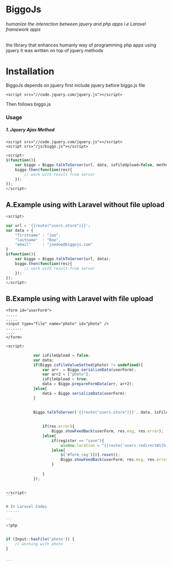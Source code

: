 # BiggoJs 

###### humanize the interaction between jquery and php apps i.e Laravel framework apps 

the library that enhances humanly way  of programming php apps using jquery
it was written on top of jquery methods

# Installation 

<p>BiggoJs depends on jquery first include jquery before biggo.js file</p>

`<script src="//code.jquery.com/jquery.js"></script>`

<p>Then follows biggo.js </p>




### Usage
##### 1. Jquery Ajax Method
```
<script src="//code.jquery.com/jquery.js"></script>
<script src="/js/biggo.js"></script>

```

```javascript
<script>
$(function(){
    var biggo = Biggo.talkToServer(url, data, isFileUpload=false, method='post', dataType='text', el=null,type='post');
    biggo.then(function(res){
        // work with result from server
    });
});
</script>

```

A.Example using with Laravel without file upload
------

```javascript
<script>

var url = '{{route("users.store")}}';
var data = {
    "firstname" : "Joe",
    "lastname"  : "Doe",
    "email"     : "joedoe@biggojs.com"
}
$(function(){
    var biggo = Biggo.talkToServer(url, data);
    biggo.then(function(res){
        // work with result from server
    });
});
</script>
```

B.Example using with Laravel with file upload
------

```
<form id="userForm">
.....
.....
<input type="file" name="photo" id="photo" />
.......
....
</form>
```

````javascript
<script>

            var isFileUpload = false;
            var data;
            if(Biggo.isFileValueSetted(photo) != undefined){
                var arr  = Biggo.serializeData(userForm);
                var arr2 = ["photo"];
                isFileUpload = true;
                data = Biggo.prepareFormData(arr, arr2);
            }else{
                data = Biggo.serializeData(userForm);
            }

           
            Biggo.talkToServer('{{route("users.store")}}', data, isFileUpload).then(function(res){
                
                
                if(res.error){
                    Biggo.showFeedBack(userForm, res.msg, res.error);
                }else{
                    if(register == "save"){
                        window.location = "{{route('users.redirectWith')}}";
                    }else{
                        $('#form_reg')[0].reset();
                        Biggo.showFeedBack(userForm, res.msg, res.error);
                    }
                                                                                                                                                                                                                                                                                                                      
                }
            });
            

</script>
```

# In Laravel Codes
------

```
<?php


if (Input::hasFile('photo')) {
    // working with photo
} 


```




